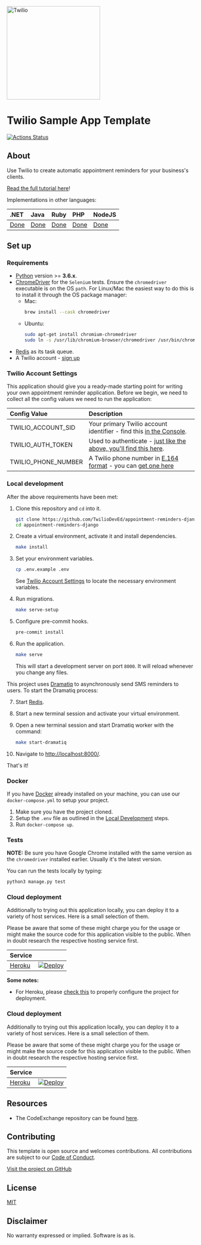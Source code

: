 <a  href="https://www.twilio.com">
<img  src="https://static0.twilio.com/marketing/bundles/marketing/img/logos/wordmark-red.svg"  alt="Twilio"  width="250"  />
</a>
 
# Twilio Sample App Template

[![Actions Status](https://github.com/TwilioDevEd/appointment-reminders-django/workflows/Django%20CI/badge.svg)](https://github.com/TwilioDevEd/appointment-reminders-django/actions)

## About

Use Twilio to create automatic appointment reminders for your business's clients.

[Read the full tutorial here](https://www.twilio.com/docs/tutorials/walkthrough/appointment-reminders/python/django)!

Implementations in other languages:

| .NET | Java | Ruby | PHP | NodeJS                                                        |
| :--- | :--- | :--- | :-- | :------------------------------------------------------------ |
| [Done](https://github.com/TwilioDevEd/appointment-reminders-csharp)  | [Done](https://github.com/TwilioDevEd/appointment-reminders-java)  | [Done](https://github.com/TwilioDevEd/appointment-reminders-rails)  | [Done](https://github.com/TwilioDevEd/appointment-reminders-laravel) | [Done](https://github.com/twilio-labs/sample-appointment-reminders-node) |

## Set up

### Requirements

- [Python](https://www.python.org/downloads) version >= **3.6.x**.
- [ChromeDriver](https://chromedriver.chromium.org/) for the `Selenium` tests. Ensure the `chromedriver` executable is on the OS `path`. For Linux/Mac the easiest way to do this is to install it through the OS package manager:
  - Mac:
    ```bash
    brew install --cask chromedriver
    ```
  - Ubuntu:
    ```bash
    sudo apt-get install chromium-chromedriver
    sudo ln -s /usr/lib/chromium-browser/chromedriver /usr/bin/chromedriver
    ```
- [Redis](http://redis.io/) as its task queue.
- A Twilio account - [sign up](https://www.twilio.com/try-twilio)

### Twilio Account Settings

This application should give you a ready-made starting point for writing your
own appointment reminder application. Before we begin, we need to collect
all the config values we need to run the application:

| Config Value | Description                                                                                                                                                  |
| :---------------- | :----------------------------------------------------------------------------------------------------------------------------------------------------------- |
| TWILIO_ACCOUNT_SID  | Your primary Twilio account identifier - find this [in the Console](https://www.twilio.com/console).                                                         |
| TWILIO_AUTH_TOKEN   | Used to authenticate - [just like the above, you'll find this here](https://www.twilio.com/console).                                                         |
| TWILIO_PHONE_NUMBER | A Twilio phone number in [E.164 format](https://en.wikipedia.org/wiki/E.164) - you can [get one here](https://www.twilio.com/console/phone-numbers/incoming) |

### Local development

After the above requirements have been met:

1. Clone this repository and `cd` into it.

   ```bash
   git clone https://github.com/TwilioDevEd/appointment-reminders-django.git
   cd appointment-reminders-django
   ```

2. Create a virtual environment, activate it and install dependencies.

   ```bash
   make install
   ```

3. Set your environment variables.

   ```bash
   cp .env.example .env
   ```

   See [Twilio Account Settings](#twilio-account-settings) to locate the necessary environment variables.

4. Run migrations.
   ```bash
   make serve-setup
   ```

5. Configure pre-commit hooks.

   ```bash
   pre-commit install
   ```

6. Run the application.

   ```bash
   make serve
   ```

   This will start a development server on port `8000`. It will reload whenever you change any files.

This project uses [Dramatiq](https://dramatiq.io) to asynchronously send SMS reminders to users. To start the Dramatiq process:

7. Start [Redis](http://redis.io/).
8. Start a new terminal session and activate your virtual environment.
9. Open a new terminal session and start Dramatiq worker with the command:
   ```bash
   make start-dramatiq
   ```

10. Navigate to [http://localhost:8000/](http://localhost:8000/).

That's it!

### Docker

If you have [Docker](https://www.docker.com/) already installed on your machine, you can use our `docker-compose.yml` to setup your project.

1. Make sure you have the project cloned.
2. Setup the `.env` file as outlined in the [Local Development](#local-development) steps.
3. Run `docker-compose up`.


### Tests

**NOTE:** Be sure you have Google Chrome installed with the same version as the `chromedriver` installed earlier. Usually it's the latest version. 

You can run the tests locally by typing:

```bash
python3 manage.py test
```

### Cloud deployment

Additionally to trying out this application locally, you can deploy it to a variety of host services. Here is a small selection of them.

Please be aware that some of these might charge you for the usage or might make the source code for this application visible to the public. When in doubt research the respective hosting service first.

| Service                           |                                                                                                                                                                |
| :-------------------------------- | :------------------------------------------------------------------------------------------------------------------------------------------------------------- |
| [Heroku](https://www.heroku.com/) | [![Deploy](https://www.herokucdn.com/deploy/button.svg)](https://heroku.com/deploy?template=https://github.com/TwilioDevEd/sample-template-django/tree/master) |

**Some notes:**

- For Heroku, please [check this](https://devcenter.heroku.com/articles/django-app-configuration) to properly configure the project for deployment.

### Cloud deployment

Additionally to trying out this application locally, you can deploy it to a variety of host services. Here is a small selection of them.

Please be aware that some of these might charge you for the usage or might make the source code for this application visible to the public. When in doubt research the respective hosting service first.

| Service                           |                                                                                                                                                                                                                           |
| :-------------------------------- | :------------------------------------------------------------------------------------------------------------------------------------------------------------------------------------------------------------------------ |
| [Heroku](https://www.heroku.com/) | [![Deploy](https://www.herokucdn.com/deploy/button.svg)](https://heroku.com/deploy)                                                                                                                                       |

## Resources

- The CodeExchange repository can be found [here](https://github.com/twilio-labs/code-exchange/).

## Contributing

This template is open source and welcomes contributions. All contributions are subject to our [Code of Conduct](https://github.com/twilio-labs/.github/blob/master/CODE_OF_CONDUCT.md).

[Visit the project on GitHub](https://github.com/twilio-labs/sample-template-nodejs)

## License

[MIT](http://www.opensource.org/licenses/mit-license.html)

## Disclaimer

No warranty expressed or implied. Software is as is.

[twilio]: https://www.twilio.com

